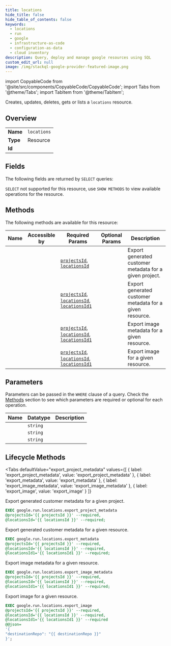 ```yaml
--- 
title: locations
hide_title: false
hide_table_of_contents: false
keywords:
  - locations
  - run
  - google
  - infrastructure-as-code
  - configuration-as-data
  - cloud inventory
description: Query, deploy and manage google resources using SQL
custom_edit_url: null
image: /img/stackql-google-provider-featured-image.png
---
```


import CopyableCode from '@site/src/components/CopyableCode/CopyableCode';
import Tabs from '@theme/Tabs';
import TabItem from '@theme/TabItem';

Creates, updates, deletes, gets or lists a <code>locations</code> resource.

## Overview
<table><tbody>
<tr><td><b>Name</b></td><td><code>locations</code></td></tr>
<tr><td><b>Type</b></td><td>Resource</td></tr>
<tr><td><b>Id</b></td><td><CopyableCode code="google.run.locations" /></td></tr>
</tbody></table>

## Fields

The following fields are returned by `SELECT` queries:

`SELECT` not supported for this resource, use `SHOW METHODS` to view available operations for the resource.


## Methods

The following methods are available for this resource:

<table>
<thead>
    <tr>
    <th>Name</th>
    <th>Accessible by</th>
    <th>Required Params</th>
    <th>Optional Params</th>
    <th>Description</th>
    </tr>
</thead>
<tbody>
<tr>
    <td><a href="#export_project_metadata"><CopyableCode code="export_project_metadata" /></a></td>
    <td><CopyableCode code="exec" /></td>
    <td><a href="#parameter-projectsId"><code>projectsId</code></a>, <a href="#parameter-locationsId"><code>locationsId</code></a></td>
    <td></td>
    <td>Export generated customer metadata for a given project.</td>
</tr>
<tr>
    <td><a href="#export_metadata"><CopyableCode code="export_metadata" /></a></td>
    <td><CopyableCode code="exec" /></td>
    <td><a href="#parameter-projectsId"><code>projectsId</code></a>, <a href="#parameter-locationsId"><code>locationsId</code></a>, <a href="#parameter-locationsId1"><code>locationsId1</code></a></td>
    <td></td>
    <td>Export generated customer metadata for a given resource.</td>
</tr>
<tr>
    <td><a href="#export_image_metadata"><CopyableCode code="export_image_metadata" /></a></td>
    <td><CopyableCode code="exec" /></td>
    <td><a href="#parameter-projectsId"><code>projectsId</code></a>, <a href="#parameter-locationsId"><code>locationsId</code></a>, <a href="#parameter-locationsId1"><code>locationsId1</code></a></td>
    <td></td>
    <td>Export image metadata for a given resource.</td>
</tr>
<tr>
    <td><a href="#export_image"><CopyableCode code="export_image" /></a></td>
    <td><CopyableCode code="exec" /></td>
    <td><a href="#parameter-projectsId"><code>projectsId</code></a>, <a href="#parameter-locationsId"><code>locationsId</code></a>, <a href="#parameter-locationsId1"><code>locationsId1</code></a></td>
    <td></td>
    <td>Export image for a given resource.</td>
</tr>
</tbody>
</table>

## Parameters

Parameters can be passed in the `WHERE` clause of a query. Check the [Methods](#methods) section to see which parameters are required or optional for each operation.

<table>
<thead>
    <tr>
    <th>Name</th>
    <th>Datatype</th>
    <th>Description</th>
    </tr>
</thead>
<tbody>
<tr id="parameter-locationsId">
    <td><CopyableCode code="locationsId" /></td>
    <td><code>string</code></td>
    <td></td>
</tr>
<tr id="parameter-locationsId1">
    <td><CopyableCode code="locationsId1" /></td>
    <td><code>string</code></td>
    <td></td>
</tr>
<tr id="parameter-projectsId">
    <td><CopyableCode code="projectsId" /></td>
    <td><code>string</code></td>
    <td></td>
</tr>
</tbody>
</table>

## Lifecycle Methods

<Tabs
    defaultValue="export_project_metadata"
    values={[
        { label: 'export_project_metadata', value: 'export_project_metadata' },
        { label: 'export_metadata', value: 'export_metadata' },
        { label: 'export_image_metadata', value: 'export_image_metadata' },
        { label: 'export_image', value: 'export_image' }
    ]}
>
<TabItem value="export_project_metadata">

Export generated customer metadata for a given project.

```sql
EXEC google.run.locations.export_project_metadata 
@projectsId='{{ projectsId }}' --required, 
@locationsId='{{ locationsId }}' --required;
```
</TabItem>
<TabItem value="export_metadata">

Export generated customer metadata for a given resource.

```sql
EXEC google.run.locations.export_metadata 
@projectsId='{{ projectsId }}' --required, 
@locationsId='{{ locationsId }}' --required, 
@locationsId1='{{ locationsId1 }}' --required;
```
</TabItem>
<TabItem value="export_image_metadata">

Export image metadata for a given resource.

```sql
EXEC google.run.locations.export_image_metadata 
@projectsId='{{ projectsId }}' --required, 
@locationsId='{{ locationsId }}' --required, 
@locationsId1='{{ locationsId1 }}' --required;
```
</TabItem>
<TabItem value="export_image">

Export image for a given resource.

```sql
EXEC google.run.locations.export_image 
@projectsId='{{ projectsId }}' --required, 
@locationsId='{{ locationsId }}' --required, 
@locationsId1='{{ locationsId1 }}' --required 
@@json=
'{
"destinationRepo": "{{ destinationRepo }}"
}';
```
</TabItem>
</Tabs>
